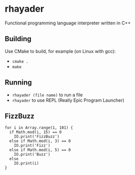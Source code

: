 # rhayader
Functional programming language interpreter written in C++

## Building
Use CMake to build, for example (on Linux with gcc):
- `cmake .`
- `make`

## Running
- `rhayader (file name)` to run a file
- `rhayader` to use REPL (Really Epic Program Launcher)

## FizzBuzz
```
for i in Array.range(1, 101) {
  if Math.mod(i, 15) == 0
    IO.print('FizzBuzz')
  else if Math.mod(i, 3) == 0
    IO.print('Fizz')
  else if Math.mod(i, 5) == 0
    IO.print('Buzz')
  else
    IO.print(i)
}
```